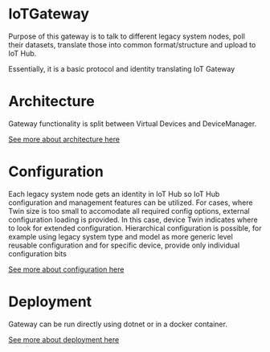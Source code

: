 # IoTGateway

Purpose of this gateway is to talk to different legacy system nodes, poll their datasets, translate those into common format/structure and upload to IoT Hub.

Essentially, it is a basic protocol and identity translating IoT Gateway

# Architecture

Gateway functionality is split between Virtual Devices and DeviceManager. 

[See more about architecture here](architecture.md)


# Configuration

Each legacy system node gets an identity in IoT Hub so IoT Hub configuration and management features can be utilized. 
For cases, where Twin size is too small to accomodate all required config options, external configuration loading is provided. 
In this case, device Twin indicates where to look for extended configuration. Hierarchical configuration is possible, for example
using legacy system type and model as more generic level reusable configuration and for specific device, provide only individual 
configuration bits

[See more about configuration here](configuration.md)

# Deployment

Gateway can be run directly using dotnet or in a docker container. 

[See more about deployment here](deployment.md)
